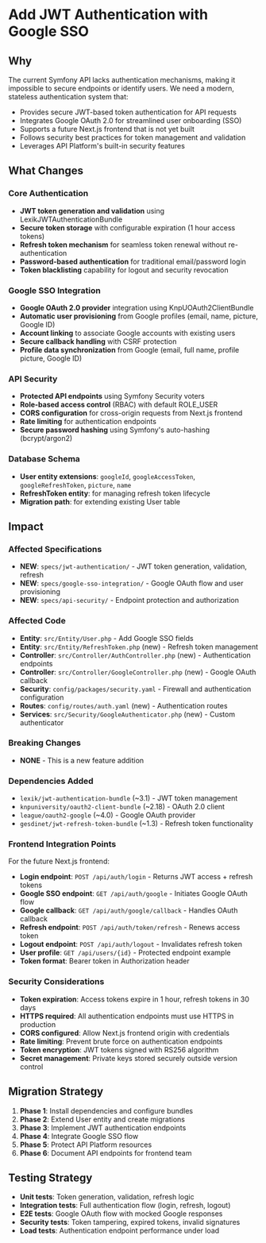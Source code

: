 # Add JWT Authentication with Google SSO

## Why

The current Symfony API lacks authentication mechanisms, making it impossible to secure endpoints or identify users. We need a modern, stateless authentication system that:
- Provides secure JWT-based token authentication for API requests
- Integrates Google OAuth 2.0 for streamlined user onboarding (SSO)
- Supports a future Next.js frontend that is not yet built
- Follows security best practices for token management and validation
- Leverages API Platform's built-in security features

## What Changes

### Core Authentication
- **JWT token generation and validation** using LexikJWTAuthenticationBundle
- **Secure token storage** with configurable expiration (1 hour access tokens)
- **Refresh token mechanism** for seamless token renewal without re-authentication
- **Password-based authentication** for traditional email/password login
- **Token blacklisting** capability for logout and security revocation

### Google SSO Integration
- **Google OAuth 2.0 provider** integration using KnpUOAuth2ClientBundle
- **Automatic user provisioning** from Google profiles (email, name, picture, Google ID)
- **Account linking** to associate Google accounts with existing users
- **Secure callback handling** with CSRF protection
- **Profile data synchronization** from Google (email, full name, profile picture, Google ID)

### API Security
- **Protected API endpoints** using Symfony Security voters
- **Role-based access control** (RBAC) with default ROLE_USER
- **CORS configuration** for cross-origin requests from Next.js frontend
- **Rate limiting** for authentication endpoints
- **Secure password hashing** using Symfony's auto-hashing (bcrypt/argon2)

### Database Schema
- **User entity extensions**: `googleId`, `googleAccessToken`, `googleRefreshToken`, `picture`, `name`
- **RefreshToken entity**: for managing refresh token lifecycle
- **Migration path**: for extending existing User table

## Impact

### Affected Specifications
- **NEW**: `specs/jwt-authentication/` - JWT token generation, validation, refresh
- **NEW**: `specs/google-sso-integration/` - Google OAuth flow and user provisioning
- **NEW**: `specs/api-security/` - Endpoint protection and authorization

### Affected Code
- **Entity**: `src/Entity/User.php` - Add Google SSO fields
- **Entity**: `src/Entity/RefreshToken.php` (new) - Refresh token management
- **Controller**: `src/Controller/AuthController.php` (new) - Authentication endpoints
- **Controller**: `src/Controller/GoogleController.php` (new) - Google OAuth callback
- **Security**: `config/packages/security.yaml` - Firewall and authentication configuration
- **Routes**: `config/routes/auth.yaml` (new) - Authentication routes
- **Services**: `src/Security/GoogleAuthenticator.php` (new) - Custom authenticator

### Breaking Changes
- **NONE** - This is a new feature addition

### Dependencies Added
- `lexik/jwt-authentication-bundle` (~3.1) - JWT token management
- `knpuniversity/oauth2-client-bundle` (~2.18) - OAuth 2.0 client
- `league/oauth2-google` (~4.0) - Google OAuth provider
- `gesdinet/jwt-refresh-token-bundle` (~1.3) - Refresh token functionality

### Frontend Integration Points
For the future Next.js frontend:
- **Login endpoint**: `POST /api/auth/login` - Returns JWT access + refresh tokens
- **Google SSO endpoint**: `GET /api/auth/google` - Initiates Google OAuth flow
- **Google callback**: `GET /api/auth/google/callback` - Handles OAuth callback
- **Refresh endpoint**: `POST /api/auth/token/refresh` - Renews access token
- **Logout endpoint**: `POST /api/auth/logout` - Invalidates refresh token
- **User profile**: `GET /api/users/{id}` - Protected endpoint example
- **Token format**: Bearer token in Authorization header

### Security Considerations
- **Token expiration**: Access tokens expire in 1 hour, refresh tokens in 30 days
- **HTTPS required**: All authentication endpoints must use HTTPS in production
- **CORS configured**: Allow Next.js frontend origin with credentials
- **Rate limiting**: Prevent brute force on authentication endpoints
- **Token encryption**: JWT tokens signed with RS256 algorithm
- **Secret management**: Private keys stored securely outside version control

## Migration Strategy

1. **Phase 1**: Install dependencies and configure bundles
2. **Phase 2**: Extend User entity and create migrations
3. **Phase 3**: Implement JWT authentication endpoints
4. **Phase 4**: Integrate Google SSO flow
5. **Phase 5**: Protect API Platform resources
6. **Phase 6**: Document API endpoints for frontend team

## Testing Strategy

- **Unit tests**: Token generation, validation, refresh logic
- **Integration tests**: Full authentication flow (login, refresh, logout)
- **E2E tests**: Google OAuth flow with mocked Google responses
- **Security tests**: Token tampering, expired tokens, invalid signatures
- **Load tests**: Authentication endpoint performance under load
